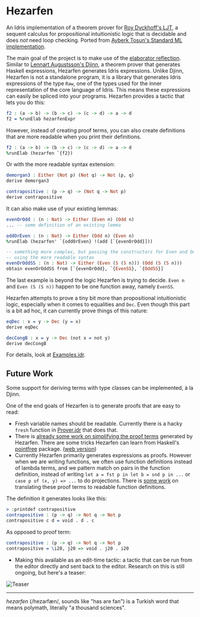 # Hezarfen

An Idris implementation of a theorem prover for [Roy Dyckhoff's
LJT](https://rd.host.cs.st-andrews.ac.uk/publications/jsl57.pdf), a sequent
calculus for propositional intuitionistic logic that is decidable and does
_not_ need loop checking.  Ported from [Ayberk Tosun's Standard ML
implementation](https://github.com/ayberkt/sequents).

The main goal of the project is to make use of the [elaborator
reflection](http://docs.idris-lang.org/en/latest/reference/elaborator-reflection.html).
Similar to [Lennart Augustsson's Djinn](https://github.com/augustss/djinn), a
theorem prover that generates Haskell expressions, Hezarfen generates Idris expressions.
Unlike Djinn, Hezarfen is not a standalone program, it is a library that
generates Idris expressions of the type `Raw`, one of the types used for the
inner representation of the core language of Idris. This means these
expressions can easily be spliced into your programs. Hezarfen provides a
tactic that lets you do this:

```idris
f2 : (a -> b) -> (b -> c) -> (c -> d) -> a -> d
f2 = %runElab hezarfenExpr
```

However, instead of creating proof terms, you can also create definitions that
are more readable when you print their definitions.

```idris
f2 : (a -> b) -> (b -> c) -> (c -> d) -> a -> d
%runElab (hezarfen `{f2})
```

Or with the more readable syntax extension:

```idris
demorgan3 : Either (Not p) (Not q) -> Not (p, q)
derive demorgan3

contrapositive : (p -> q) -> (Not q -> Not p)
derive contrapositive
```

It can also make use of your existing lemmas:

```idris
evenOrOdd : (n : Nat) -> Either (Even n) (Odd n)
... -- some definition of an existing lemma

oddOrEven : (n : Nat) -> Either (Odd n) (Even n)
%runElab (hezarfen' `{oddOrEven} !(add [`{evenOrOdd}]))

-- something more complex, but passing the constructors for Even and Odd
-- using the more readable syntax
evenOrOddSS : (n : Nat) -> Either (Even (S (S n))) (Odd (S (S n)))
obtain evenOrOddSS from [`{evenOrOdd}, `{EvenSS}, `{OddSS}]
```

The last example is beyond the logic Hezarfen is trying to decide. `Even n` and `Even (S (S n))` happen to be one function away, namely `EvenSS`.

Hezarfen attempts to prove a tiny bit more than propositional intuitionistic logic,
especially when it comes to equalities and `Dec`.
Even though this part is a bit ad hoc, it can currently prove things of this nature:

```idris
eqDec : x = y -> Dec (y = x)
derive eqDec

decCongB : x = y -> Dec (not x = not y)
derive decCongB
```

For details, look at [Examples.idr](https://github.com/joom/hezarfen/blob/master/Examples.idr).

## Future Work

Some support for deriving terms with type classes can be implemented, à la Djinn.

One of the end goals of Hezarfen is to generate proofs that are easy to read:

* Fresh variable names should be readable. Currently there is a hacky `fresh` function in [Prover.idr](https://github.com/joom/hezarfen/blob/master/Hezarfen/Prover.idr) that does that.
* There is [already some work on simplifying the proof terms](https://github.com/joom/hezarfen/blob/master/Hezarfen/Simplify.idr) generated by Hezarfen. There are some tricks Hezarfen can learn from Haskell's [pointfree](https://hackage.haskell.org/package/pointfree) package. ([web version](http://pointfree.io/))
* Currently Hezarfen primarily generates expressions as proofs. However when we are writing functions, we often use function definitions instead of lambda terms, and we pattern match on pairs in the function definition, instead of writing `let a = fst p in let b = snd p in ...` or `case p of (x, y) => ...` to do projections. There is [some work](https://github.com/joom/hezarfen/blob/master/Hezarfen/FunDefn.idr) on translating these proof terms to readable function definitions.

The definition it generates looks like this:
```idris
> :printdef contrapositive
contrapositive : (p -> q) -> Not q -> Not p
contrapositive c d = void . d . c
```

As opposed to proof term:
```idris
contrapositive : (p -> q) -> Not q -> Not p
contrapositive = \i20, j20 => void . j20 . i20
```

* Making this available as an edit-time tactic: a tactic that can be run from the editor directly and sent back to the editor. Research on this is still ongoing, but here's a teaser:

![Teaser](https://i.imgur.com/KBAjNda.gif)

***

*hezarfen* (/hezaɾfæn/, sounds like "has are fan") is a Turkish word that means
polymath, literally "a thousand sciences".
